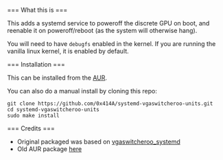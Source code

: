 === What this is ===

This adds a systemd service to poweroff the discrete GPU on boot, and reenable it on poweroff/reboot (as the system will otherwise hang).

You will need to have `debugfs` enabled in the kernel. If you are running the vanilla linux kernel, it is enabled by default.

=== Installation ===

This can be installed from the [AUR](https://aur.archlinux.org/packages/systemd-vgaswitcheroo-units/).

You can also do a manual install by cloning this repo:

```
git clone https://github.com/0x414A/systemd-vgaswitcheroo-units.git
cd systemd-vgaswitcheroo-units
sudo make install
```

=== Credits ===

- Original packaged was based on [vgaswitcheroo_systemd](https://github.com/fredoche/vgaswitcheroo_systemd) 
- Old AUR package [here](http://pkgbuild.com/git/aur-mirror.git/tree/systemd-vgaswitcheroo-units)
